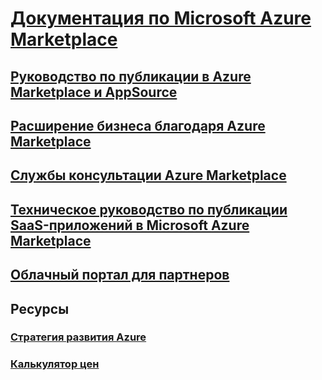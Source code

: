 # [Документация по Microsoft Azure Marketplace](index.md)
## [Руководство по публикации в Azure Marketplace и AppSource](marketplace-publishers-guide.md)
## [Расширение бизнеса благодаря Azure Marketplace](grow-your-business-azure-marketplace.md)
## [Службы консультации Azure Marketplace](consulting-services.md)
## [Техническое руководство по публикации SaaS-приложений в Microsoft Azure Marketplace](marketplace-saas-applications-technical-publishing-guide.md)
## [Облачный портал для партнеров](./cloud-partner-portal/cloud-partner-portal-what-is-the-cloud-partner-portal.md)
## Ресурсы
### [Стратегия развития Azure](https://azure.microsoft.com/roadmap/)
### [Калькулятор цен](https://azure.microsoft.com/pricing/calculator/)
